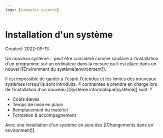 ```yaml
---
tags: [computer_science] 
---
```

# Installation d'un système
Created: 2022-09-13

Un nouveau système :: peut être considéré comme similaire a l'installation d'un programme sur un ordinateur dans la mesure ou il est place dans un nouvel [[Environment du système|environment]].
<!--SR:!2022-09-16,2,230-->

Il est impossible de garder a l'esprit l'etendue et les limites des nouveaux systèmes lorsqu'ils sont introduits. 4 contraintes a prendre en charge lors de l'installation d'un nouveau [[Système informatique|système]] sont:
?
- Coûts élevés
- Temps de mise en place
- Remplacement du matériel
- Formation & accompagnement
<!--SR:!2022-09-15,1,228-->

Avec une installation d'un système on aura des [[Changements dans un environment]].